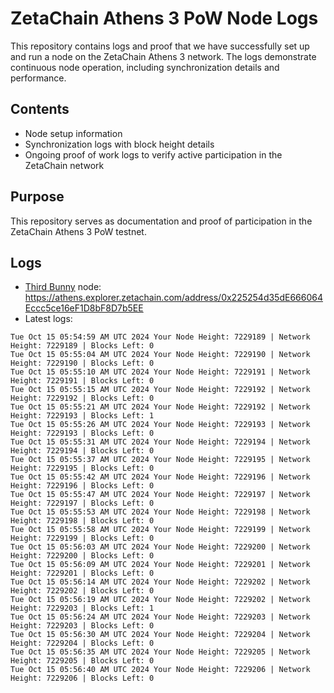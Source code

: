 # ZetaChain Athens 3 PoW Node Logs
This repository contains logs and proof that we have successfully set up and run a node on the ZetaChain Athens 3 network. The logs demonstrate continuous node operation, including synchronization details and performance.

## Contents
- Node setup information
- Synchronization logs with block height details
- Ongoing proof of work logs to verify active participation in the ZetaChain network

## Purpose
This repository serves as documentation and proof of participation in the ZetaChain Athens 3 PoW testnet.

## Logs

- [Third Bunny](https://thirdbunny.xyz/) node: https://athens.explorer.zetachain.com/address/0x225254d35dE666064Eccc5ce16eF1D8bF8D7b5EE
- Latest logs:
```
Tue Oct 15 05:54:59 AM UTC 2024 Your Node Height: 7229189 | Network Height: 7229189 | Blocks Left: 0
Tue Oct 15 05:55:04 AM UTC 2024 Your Node Height: 7229190 | Network Height: 7229190 | Blocks Left: 0
Tue Oct 15 05:55:10 AM UTC 2024 Your Node Height: 7229191 | Network Height: 7229191 | Blocks Left: 0
Tue Oct 15 05:55:15 AM UTC 2024 Your Node Height: 7229192 | Network Height: 7229192 | Blocks Left: 0
Tue Oct 15 05:55:21 AM UTC 2024 Your Node Height: 7229192 | Network Height: 7229193 | Blocks Left: 1
Tue Oct 15 05:55:26 AM UTC 2024 Your Node Height: 7229193 | Network Height: 7229193 | Blocks Left: 0
Tue Oct 15 05:55:31 AM UTC 2024 Your Node Height: 7229194 | Network Height: 7229194 | Blocks Left: 0
Tue Oct 15 05:55:37 AM UTC 2024 Your Node Height: 7229195 | Network Height: 7229195 | Blocks Left: 0
Tue Oct 15 05:55:42 AM UTC 2024 Your Node Height: 7229196 | Network Height: 7229196 | Blocks Left: 0
Tue Oct 15 05:55:47 AM UTC 2024 Your Node Height: 7229197 | Network Height: 7229197 | Blocks Left: 0
Tue Oct 15 05:55:53 AM UTC 2024 Your Node Height: 7229198 | Network Height: 7229198 | Blocks Left: 0
Tue Oct 15 05:55:58 AM UTC 2024 Your Node Height: 7229199 | Network Height: 7229199 | Blocks Left: 0
Tue Oct 15 05:56:03 AM UTC 2024 Your Node Height: 7229200 | Network Height: 7229200 | Blocks Left: 0
Tue Oct 15 05:56:09 AM UTC 2024 Your Node Height: 7229201 | Network Height: 7229201 | Blocks Left: 0
Tue Oct 15 05:56:14 AM UTC 2024 Your Node Height: 7229202 | Network Height: 7229202 | Blocks Left: 0
Tue Oct 15 05:56:19 AM UTC 2024 Your Node Height: 7229202 | Network Height: 7229203 | Blocks Left: 1
Tue Oct 15 05:56:24 AM UTC 2024 Your Node Height: 7229203 | Network Height: 7229203 | Blocks Left: 0
Tue Oct 15 05:56:30 AM UTC 2024 Your Node Height: 7229204 | Network Height: 7229204 | Blocks Left: 0
Tue Oct 15 05:56:35 AM UTC 2024 Your Node Height: 7229205 | Network Height: 7229205 | Blocks Left: 0
Tue Oct 15 05:56:40 AM UTC 2024 Your Node Height: 7229206 | Network Height: 7229206 | Blocks Left: 0
```
